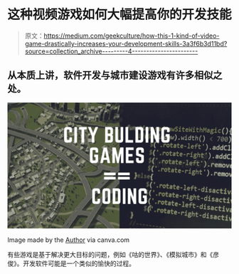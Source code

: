 # 这种视频游戏如何大幅提高你的开发技能

> 原文：<https://medium.com/geekculture/how-this-1-kind-of-video-game-drastically-increases-your-development-skills-3a3f6b3d11bd?source=collection_archive---------4----------------------->

## 从本质上讲，软件开发与城市建设游戏有许多相似之处。

![](img/3a764731b6fc8dd6bc173004608d7a2f.png)

Image made by the [Author](http://www.arnoldcode.com) via canva.com

有些游戏是基于解决更大目标的问题，例如《咕的世界》、《模拟城市》和《彦俊》。开发软件可能是一个类似的愉快的过程。